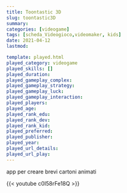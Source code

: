 ```yaml
---
title: Toontastic 3D
slug: toontastic3D
summary: 
categories: [videogame]
tags: [scheda_Videogioco,videomaker, kids]
date: 2021-04-12
lastmod: 

template: played.html
played_category: videogame
played_skills: []
played_duration: 
played_gameplay_complex: 
played_gameplay_strategy: 
played_gameplay_luck: 
played_gameplay_interaction: 
played_players: 
played_age: 
played_rank_edu: 
played_rank_dev: 
played_rank_kid: 
played_preferred: 
played_publisher: 
played_year: 
played_url_details: 
played_url_play: 
---
```



app per creare brevi cartoni animati

{{< youtube c0I58rFe18Q >}}
